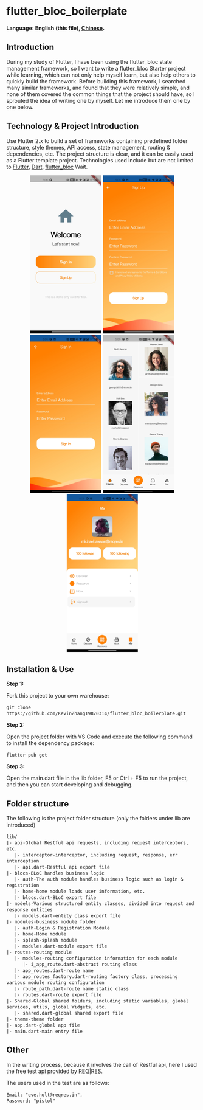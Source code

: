 # flutter_bloc_boilerplate

**Language: English (this file), [Chinese](README.zh-cn.md).**

## Introduction

During my study of Flutter, I have been using the flutter_bloc state management framework, so I want to write a flutter_bloc Starter project while learning, which can not only help myself learn, but also help others to quickly build the framework. Before building this framework, I searched many similar frameworks, and found that they were relatively simple, and none of them covered the common things that the project should have, so I sprouted the idea of ​​writing one by myself. Let me introduce them one by one below.

## Technology & Project Introduction

Use Flutter 2.x to build a set of frameworks containing predefined folder structure, style themes, API access, state management, routing & dependencies, etc. The project structure is clear, and it can be easily used as a Flutter template project. Technologies used include but are not limited to [Flutter](https://flutter.cn/), [Dart](https://dart.dev/), [flutter_bloc](https://pub.dev/packages/flutter_bloc) Wait.

<p align='center'>
    <img src="https://github.com/KevinZhang19870314/flutter_bloc_boilerplate/blob/master/assets/screenshot/2.jpg" width="187" heght="333" />
    <img src="https://github.com/KevinZhang19870314/flutter_bloc_boilerplate/blob/master/assets/screenshot/3.jpg" width="187" heght="333" />
    <img src="https://github.com/KevinZhang19870314/flutter_bloc_boilerplate/blob/master/assets/screenshot/4.jpg" width="187" heght="333" />
    <img src="https://github.com/KevinZhang19870314/flutter_bloc_boilerplate/blob/master/assets/screenshot/5.jpg" width="187" heght="333" />
    <img src="https://github.com/KevinZhang19870314/flutter_bloc_boilerplate/blob/master/assets/screenshot/6.jpg" width="187" heght="333" />
</p>

## Installation & Use

**Step 1:**

Fork this project to your own warehouse:

```
git clone https://github.com/KevinZhang19870314/flutter_bloc_boilerplate.git
```

**Step 2:**

Open the project folder with VS Code and execute the following command to install the dependency package:

```
flutter pub get
```

**Step 3:**

Open the main.dart file in the lib folder, F5 or Ctrl + F5 to run the project, and then you can start developing and debugging.

## Folder structure

The following is the project folder structure (only the folders under lib are introduced)

```
lib/
|- api-Global Restful api requests, including request interceptors, etc.
   |- interceptor-interceptor, including request, response, err interception
   |- api.dart-Restful api export file
|- blocs-BLoC handles business logic
   |- auth-The auth module handles business logic such as login & registration
   |- home-home module loads user information, etc.
   |- blocs.dart-BLoC export file
|- models-Various structured entity classes, divided into request and response entities
   |- models.dart-entity class export file
|- modules-business module folder
   |- auth-Login & Registration Module
   |- home-Home module
   |- splash-splash module
   |- modules.dart-module export file
|- routes-routing module 
   |- modules-routing configuration information for each module
      |- i_app_route.dart-abstract routing class
   |- app_routes.dart-route name
   |- app_routes_factory.dart-routing factory class, processing various module routing configuration
   |- route_path.dart-route name static class
   |- routes.dart-route export file
|- Shared-Global shared folders, including static variables, global services, utils, global Widgets, etc.
   |- shared.dart-global shared export file
|- theme-theme folder
|- app.dart-global app file
|- main.dart-main entry file
```

## Other

In the writing process, because it involves the call of Restful api, here I used the free test api provided by [REQ|RES](https://reqres.in/).

The users used in the test are as follows:
  
    Email: "eve.holt@reqres.in",
    Password: "pistol"